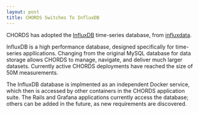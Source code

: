 ```yaml
---
layout: post
title: CHORDS Switches To InfluxDB
---
```


CHORDS has adopted the [InfluxDB](https://www.influxdata.com/time-series-platform/influxdb/) time-series database,
from [influxdata](https://influxdata.com).

InfluxDB is a high performance database, designed specifically for time-series
appllications. Changing from the original MySQL database for data storage
allows CHORDS to manage, navigate, and deliver much larger datasets. Currently active
CHORDS deployments have reached the size of 50M measurements.

The InfluxDB database is implmented as an independent Docker service, which then is
accessed by other containers in the CHORDS application suite. The Rails and Grafana 
applications currently access the database; others can be added in the future, as 
new requirements are discovered.
 